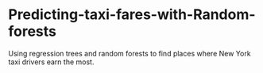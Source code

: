 # Predicting-taxi-fares-with-Random-forests
Using regression trees and random forests to find places where New York taxi drivers earn the most.

